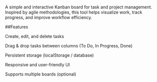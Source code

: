 A simple and interactive Kanban board for task and project management. Inspired by agile methodologies, this tool helps visualize work, track progress, and improve workflow efficiency.

##Features

Create, edit, and delete tasks

Drag & drop tasks between columns (To Do, In Progress, Done)

Persistent storage (localStorage / database)

Responsive and user-friendly UI

Supports multiple boards (optional)
